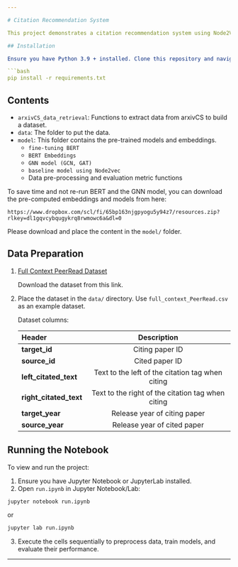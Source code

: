 ```yaml
---

# Citation Recommendation System

This project demonstrates a citation recommendation system using Node2Vec and BERT+GNN models on the PeerRead dataset. It provides instructions for preprocessing data, training models, and evaluating their performance.

## Installation

Ensure you have Python 3.9 + installed. Clone this repository and navigate to the project directory. Install dependencies using:

```bash
pip install -r requirements.txt
```

## Contents

* `arxivCS_data_retrieval`: Functions to extract data from arxivCS to build a dataset. 
* `data`: The folder to put the data.
* `model`: This folder contains the pre-trained models and embeddings.
  * `fine-tuning BERT`
  * `BERT Embeddings`
  * `GNN model (GCN, GAT)`
  * `baseline model using Node2vec`
  * Data pre-processing and evaluation metric functions

To save time and not re-run BERT and the GNN model, you can download the pre-computed embeddings and models from here:
```
https://www.dropbox.com/scl/fi/65bp163njgpyogu5y94z7/resources.zip?rlkey=dl1gqvcybqugykrq8rwmowc6a&dl=0
```
Please download and place the content in the `model/` folder.

## Data Preparation

1. [Full Context PeerRead Dataset](https://bert-gcn-for-paper-citation.s3.ap-northeast-2.amazonaws.com/PeerRead/full_context_PeerRead.csv)

   Download the dataset from this link.

2. Place the dataset in the `data/` directory. Use `full_context_PeerRead.csv` as an example dataset.

   Dataset columns:

   | Header                              |                    Description                    |
   | :---------------------------------- | :-----------------------------------------------: |
   | <strong>target_id</strong>          |                  Citing paper ID                  |
   | <strong>source_id</strong>          |                  Cited paper ID                   |
   | <strong>left_citated_text</strong>  | Text to the left of the citation tag when citing  |
   | <strong>right_citated_text</strong> | Text to the right of the citation tag when citing |
   | <strong>target_year</strong>        |             Release year of citing paper          |
   | <strong>source_year</strong>        |             Release year of cited paper           |


## Running the Notebook

To view and run the project:

1. Ensure you have Jupyter Notebook or JupyterLab installed.
2. Open `run.ipynb` in Jupyter Notebook/Lab:

```bash
jupyter notebook run.ipynb
```
or
```bash
jupyter lab run.ipynb
```

3. Execute the cells sequentially to preprocess data, train models, and evaluate their performance.

---
```

